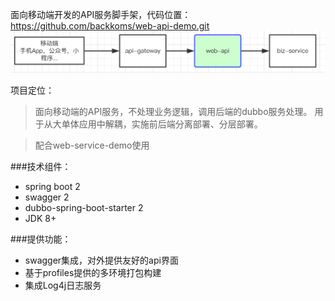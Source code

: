 面向移动端开发的API服务脚手架，代码位置：https://github.com/backkoms/web-api-demo.git
![](arc.png)

项目定位：
>面向移动端的API服务，不处理业务逻辑，调用后端的dubbo服务处理。
用于从大单体应用中解耦，实施前后端分离部署、分层部署。

>配合web-service-demo使用

###技术组件：
- spring boot 2
- swagger 2
- dubbo-spring-boot-starter 2
- JDK 8+

###提供功能：
- swagger集成，对外提供友好的api界面
- 基于profiles提供的多环境打包构建
- 集成Log4j日志服务